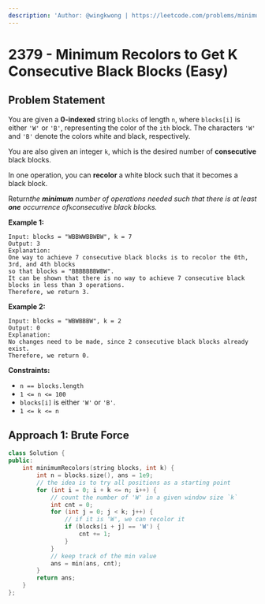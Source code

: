 ```yaml
---
description: 'Author: @wingkwong | https://leetcode.com/problems/minimum-recolors-to-get-k-consecutive-black-blocks/'
---
```


# 2379 - Minimum Recolors to Get K Consecutive Black Blocks (Easy) 

## Problem Statement

You are given a **0-indexed** string `blocks` of length `n`, where `blocks[i]` is either `'W'` or `'B'`, representing the color of the `ith` block. The characters `'W'` and `'B'` denote the colors white and black, respectively.

You are also given an integer `k`, which is the desired number of **consecutive** black blocks.

In one operation, you can **recolor** a white block such that it becomes a black block.

Return*the **minimum** number of operations needed such that there is at least **one** occurrence of*`k`*consecutive black blocks.*

**Example 1:**

```
Input: blocks = "WBBWWBBWBW", k = 7
Output: 3
Explanation:
One way to achieve 7 consecutive black blocks is to recolor the 0th, 3rd, and 4th blocks
so that blocks = "BBBBBBBWBW". 
It can be shown that there is no way to achieve 7 consecutive black blocks in less than 3 operations.
Therefore, we return 3.
```

**Example 2:**

```
Input: blocks = "WBWBBBW", k = 2
Output: 0
Explanation:
No changes need to be made, since 2 consecutive black blocks already exist.
Therefore, we return 0.
```

**Constraints:**

- `n == blocks.length`
- `1 <= n <= 100`
- `blocks[i]` is either `'W'` or `'B'`.
- `1 <= k <= n`

## Approach 1: Brute Force

<SolutionAuthor name="@wingkwong"/>

```cpp
class Solution {
public:
    int minimumRecolors(string blocks, int k) {
        int n = blocks.size(), ans = 1e9;
		// the idea is to try all positions as a starting point
        for (int i = 0; i + k <= n; i++) {
		    // count the number of 'W' in a given window size `k`
            int cnt = 0;
            for (int j = 0; j < k; j++) {
			    // if it is 'W', we can recolor it
                if (blocks[i + j] == 'W') {
                    cnt += 1;
                }
            }
            // keep track of the min value
            ans = min(ans, cnt);
        }
        return ans;
    }
};
```
